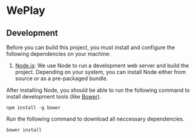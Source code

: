 # WePlay

## Development

Before you can build this project, you must install and configure the following dependencies on your machine:

1. [Node.js][]: We use Node to run a development web server and build the project.
   Depending on your system, you can install Node either from source or as a pre-packaged bundle.

After installing Node, you should be able to run the following command to install development tools (like
[Bower][]).

    npm install -g bower

Run the following command to download all neccessary dependencies.

    bower install

[Node.js]: https://nodejs.org/
[Bower]: http://bower.io/
